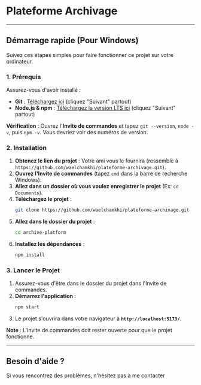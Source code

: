 # Plateforme Archivage

---

## Démarrage rapide (Pour Windows)

Suivez ces étapes simples pour faire fonctionner ce projet sur votre ordinateur.

### 1. Prérequis

Assurez-vous d'avoir installé :

* **Git** : [Téléchargez ici](https://git-scm.com/download/win) (cliquez "Suivant" partout)
* **Node.js & npm** : [Téléchargez la version LTS ici](https://nodejs.org/en/download/) (cliquez "Suivant" partout)

**Vérification** : Ouvrez l'**Invite de commandes** et tapez `git --version`, `node -v`, puis `npm -v`. Vous devriez voir des numéros de version.

### 2. Installation

1.  **Obtenez le lien du projet** : Votre ami vous le fournira (ressemble à `https://github.com/waelchamkhi/plateforme-archivage.git`).
2.  **Ouvrez l'Invite de commandes** (tapez `cmd` dans la barre de recherche Windows).
3.  **Allez dans un dossier où vous voulez enregistrer le projet** (Ex: `cd Documents`).
4.  **Téléchargez le projet** :
    ```bash
    git clone https://github.com/waelchamkhi/plateforme-archivage.git
    ```
5.  **Allez dans le dossier du projet** :
    ```bash
    cd archive-platform
    ```
6.  **Installez les dépendances** :
    ```bash
    npm install
    ```

### 3. Lancer le Projet

1.  Assurez-vous d'être dans le dossier du projet dans l'Invite de commandes.
2.  **Démarrez l'application** :
    ```bash
    npm start
    ```
3.  Le projet s'ouvrira dans votre navigateur à **`http://localhost:5173/`**.

**Note** : L'Invite de commandes doit rester ouverte pour que le projet fonctionne.

---

## Besoin d'aide ?

Si vous rencontrez des problèmes, n'hésitez pas à me contacter 
